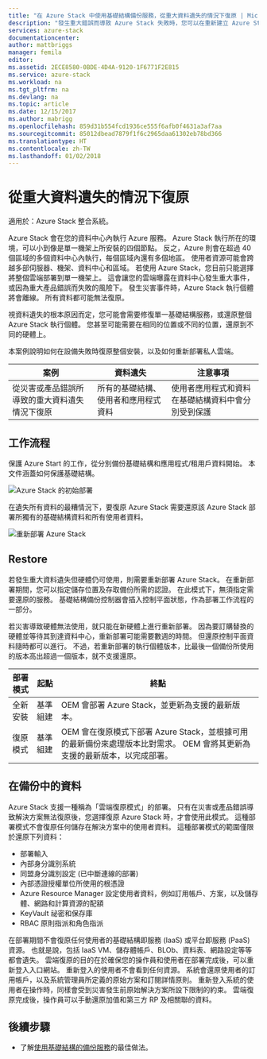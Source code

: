 ```yaml
---
title: "在 Azure Stack 中使用基礎結構備份服務，從重大資料遺失的情況下復原 | Microsoft Docs"
description: "發生重大錯誤而導致 Azure Stack 失敗時，您可以在重新建立 Azure Stack 部署時還原基礎結構資料。"
services: azure-stack
documentationcenter: 
author: mattbriggs
manager: femila
editor: 
ms.assetid: 2ECE8580-0BDE-4D4A-9120-1F6771F2E815
ms.service: azure-stack
ms.workload: na
ms.tgt_pltfrm: na
ms.devlang: na
ms.topic: article
ms.date: 12/15/2017
ms.author: mabrigg
ms.openlocfilehash: 859d31b554fcd1936ce555f6afb0f4631a3af7aa
ms.sourcegitcommit: 85012dbead7879f1f6c2965daa61302eb78bd366
ms.translationtype: HT
ms.contentlocale: zh-TW
ms.lasthandoff: 01/02/2018
---
```

# <a name="recover-from-catastrophic-data-loss"></a>從重大資料遺失的情況下復原

適用於：Azure Stack 整合系統。

Azure Stack 會在您的資料中心內執行 Azure 服務。 Azure Stack 執行所在的環境，可以小到像是單一機架上所安裝的四個節點。 反之，Azure 則會在超過 40 個區域的多個資料中心內執行，每個區域內還有多個地區。 使用者資源可能會跨越多部伺服器、機架、資料中心和區域。 若使用 Azure Stack，您目前只能選擇將整個雲端部署到單一機架上。 這會讓您的雲端曝露在資料中心發生重大事件，或因為重大產品錯誤而失敗的風險下。 發生災害事件時，Azure Stack 執行個體將會離線。 所有資料都可能無法復原。

視資料遺失的根本原因而定，您可能會需要修復單一基礎結構服務，或還原整個 Azure Stack 執行個體。 您甚至可能需要在相同的位置或不同的位置，還原到不同的硬體上。

本案例說明如何在設備失敗時復原整個安裝，以及如何重新部署私人雲端。

| 案例                                                           | 資料遺失                            | 注意事項                                                             |
|--------------------------------------------------------------------|--------------------------------------|----------------------------------------------------------------------------|
| 從災害或產品錯誤所導致的重大資料遺失情況下復原 | 所有的基礎結構、使用者和應用程式資料 | 使用者應用程式和資料在基礎結構資料中會分別受到保護 |

## <a name="workflows"></a>工作流程

保護 Azure Start 的工作，從分別備份基礎結構和應用程式/租用戶資料開始。 本文件涵蓋如何保護基礎結構。 

![Azure Stack 的初始部署](media\azure-stack-backup\azure-stack-backup-workflow1.png)

在遺失所有資料的最糟情況下，要復原 Azure Stack 需要還原該 Azure Stack 部署所獨有的基礎結構資料和所有使用者資料。 

![重新部署 Azure Stack](media\azure-stack-backup\azure-stack-backup-workflow2.png)

## <a name="restore"></a>Restore

若發生重大資料遺失但硬體仍可使用，則需要重新部署 Azure Stack。 在重新部署期間，您可以指定儲存位置及存取備份所需的認證。 在此模式下，無須指定需要還原的服務。 基礎結構備份控制器會插入控制平面狀態，作為部署工作流程的一部分。

若災害導致硬體無法使用，就只能在新硬體上進行重新部署。 因為要訂購替換的硬體並等待其到達資料中心，重新部署可能需要數週的時間。 但還原控制平面資料隨時都可以進行。 不過，若重新部署的執行個體版本，比最後一個備份所使用的版本高出超過一個版本，就不支援還原。 

| 部署模式 | 起點 | 終點                                                                                                                                                                                                     |
|-----------------|----------------|---------------------------------------------------------------------------------------------------------------------------------------------------------------------------------------------------------------|
| 全新安裝   | 基準組建 | OEM 會部署 Azure Stack，並更新為支援的最新版本。                                                                                                                                          |
| 復原模式   | 基準組建 | OEM 會在復原模式下部署 Azure Stack，並根據可用的最新備份來處理版本比對需求。 OEM 會將其更新為支援的最新版本，以完成部署。 |

## <a name="data-in-backups"></a>在備份中的資料

Azure Stack 支援一種稱為「雲端復原模式」的部署。 只有在災害或產品錯誤導致解決方案無法復原後，您選擇復原 Azure Stack 時，才會使用此模式。 這種部署模式不會復原任何儲存在解決方案中的使用者資料。 這種部署模式的範圍僅限於還原下列資料：

 - 部署輸入
 - 內部身分識別系統
 - 同盟身分識別設定 (已中斷連線的部署)
 - 內部憑證授權單位所使用的根憑證
 - Azure Resource Manager 設定使用者資料，例如訂用帳戶、方案，以及儲存體、網路和計算資源的配額
 - KeyVault 祕密和保存庫
 - RBAC 原則指派和角色指派 

在部署期間不會復原任何使用者的基礎結構即服務 (IaaS) 或平台即服務 (PaaS) 資源。 也就是說，包括 IaaS VM、儲存體帳戶、BLOb、資料表、網路設定等等都會遺失。 雲端復原的目的在於確保您的操作員和使用者在部署完成後，可以重新登入入口網站。 重新登入的使用者不會看到任何資源。 系統會還原使用者的訂用帳戶，以及系統管理員所定義的原始方案和訂閱詳情原則。 重新登入系統的使用者在操作時，同樣會受到災害發生前原始解決方案所設下限制的約束。 雲端復原完成後，操作員可以手動還原加值和第三方 RP 及相關聯的資料。

## <a name="next-steps"></a>後續步驟

 - 了解[使用基礎結構的備份服務](azure-stack-backup-best-practices.md)的最佳做法。
